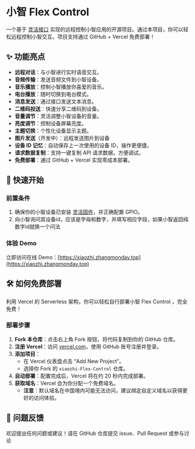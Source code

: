 # 小智 Flex Control

一个基于 [灵活接口](https://nodelua.com/home_iot/docs/#/guide/socket) 实现的远程控制小智应用的开源项目。通过本项目，你可以轻松远程控制小智交互。项目支持通过 GitHub + Vercel 免费部署！

## ✨ 功能亮点

- **远程对话**：与小智进行实时语音交互。
- **音频传输**：发送音频文件到小智设备。
- **音乐播放**：控制小智播放你喜爱的音乐。
- **电台播放**：随时切换到电台模式。
- **消息发送**：通过接口发送文本消息。
- **二维码投送**：快速分享二维码到设备。
- **音量调节**：灵活调整小智设备的音量。
- **亮度调节**：控制设备屏幕亮度。
- **主题切换**：个性化设备显示主题。
- **图片发送**（开发中）：远程发送图片到设备
- **设备 ID 记忆**：自动保存上一次使用的设备 ID，操作更便捷。
- **请求数据复制**：支持一键复制 API 请求数据，方便调试。
- **免费部署**：通过 GitHub + Vercel 实现零成本部署。

## 🚀 快速开始

### 前置条件
1. 确保你的小智设备已安装 [灵活固件](https://nodelua.com/home_iot/)，并正确配置 GPIO。
2. 向小智询问其设备id，应该是字母和数字，并填写相应字段，如果小智返回纯数字id就换一个问法

### 体验 Demo
立即访问在线 Demo：[https://xiaozhi.zhangmonday.top](https://xiaozhi.zhangmonday.top)

## 🛠️ 如何免费部署

利用 Vercel 的 Serverless 架构，你可以轻松自行部署小智 Flex Control ，完全免费！

### 部署步骤
1. **Fork 本仓库**：点击右上角 Fork 按钮，将代码复制到你的 GitHub 仓库。
2. **注册 Vercel**：访问 [vercel.com](https://vercel.com)，使用 GitHub 账号注册并登录。
3. **添加项目**：
   - 在 Vercel 仪表盘点击 “Add New Project”。
   - 选择你 Fork 的 `xiaozhi-Flex-Control` 仓库。
4. **自动部署**：配置完成后，Vercel 将在约 20 秒内完成部署。
5. **获取域名**：Vercel 会为你分配一个免费域名。
   - **注意**：默认域名在中国境内可能无法访问，建议绑定自定义域名以获得更好的访问体验。

## 🐛 问题反馈

欢迎提出任何问题或建议！请在 GitHub 仓库提交 issue、Pull Request 或参与讨论
